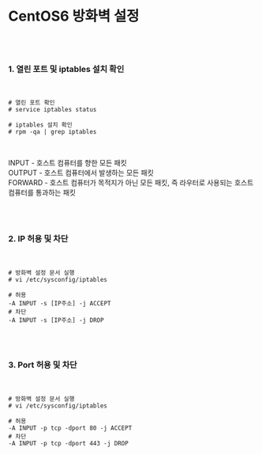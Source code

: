 <h1>CentOS6 방화벽 설정</h1>
<br><br>


<h3>1. 열린 포트 및 iptables 설치 확인</h3>
<br>

<pre><code># 열린 포트 확인
# service iptables status

# iptables 설치 확인
# rpm -qa | grep iptables</code></pre>
<br>

<p>INPUT - 호스트 컴퓨터를 향한 모든 패킷<br>
OUTPUT - 호스트 컴퓨터에서 발생하는 모든 패킷<br>
FORWARD - 호스트 컴퓨터가 목적지가 아닌 모든 패킷, 즉 라우터로 사용되는 호스트 컴퓨터를 통과하는 패킷</p>
<br><br>


<h3>2. IP 허용 및 차단</h3>
<br>

<pre><code># 방화벽 설정 문서 실행
# vi /etc/sysconfig/iptables

# 허용
-A INPUT -s [IP주소] -j ACCEPT
# 차단
-A INPUT -s [IP주소] -j DROP</code></pre>
<br><br>


<h3>3. Port 허용 및 차단</h3>
<br>

<pre><code># 방화벽 설정 문서 실행
# vi /etc/sysconfig/iptables

# 허용
-A INPUT -p tcp -dport 80 -j ACCEPT
# 차단
-A INPUT -p tcp -dport 443 -j DROP</code></pre>
<br><br>
